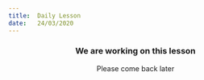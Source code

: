 ```yaml
---
title:  Daily Lesson
date:   24/03/2020
---
```


### <center>We are working on this lesson</center>
<center>Please come back later</center>